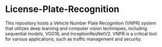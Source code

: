 # License-Plate-Recognition
This repository hosts a Vehicle Number Plate Recognition (VNPR) system that utilizes deep learning and computer vision techniques, including sequential models, VGG16, and InceptionResNetV2. VNPR is a critical tool for various applications, such as traffic management and security.
